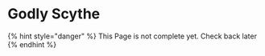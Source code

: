 # Godly Scythe

{% hint style="danger" %}
This Page is not complete yet. Check back later
{% endhint %}

